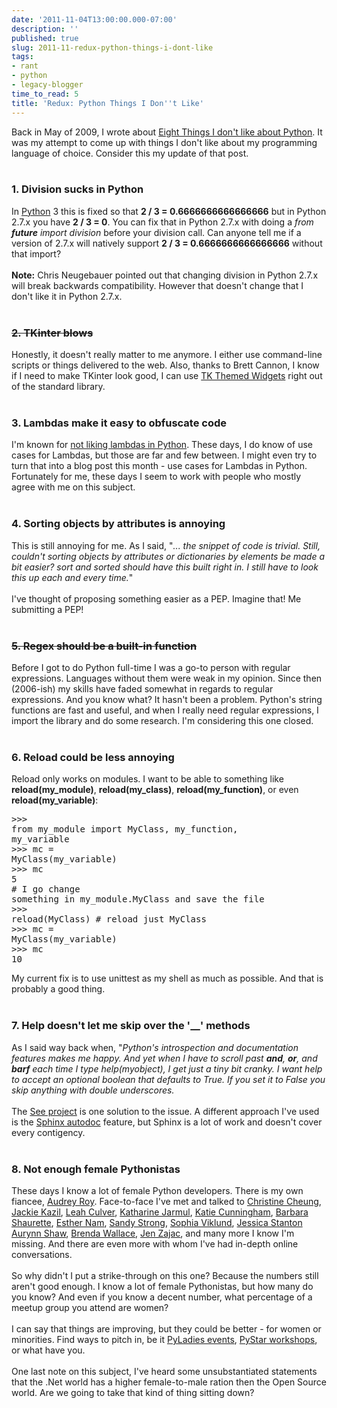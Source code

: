 ```yaml
---
date: '2011-11-04T13:00:00.000-07:00'
description: ''
published: true
slug: 2011-11-redux-python-things-i-dont-like
tags:
- rant
- python
- legacy-blogger
time_to_read: 5
title: 'Redux: Python Things I Don''t Like'
---
```


Back in May of 2009, I wrote about <a href="http://pydanny.blogspot.com/2009/05/eight-things-i-dont-like-about-python.html">Eight Things I don't like about Python</a>. It was my attempt to come up with things I don't like about my programming language of choice. Consider this my update of that post.<br /><br /><h3>1. Division sucks in Python</h3>In <a href="http://python.org">Python</a> 3 this is fixed so that <b>2 / 3 = 0.6666666666666666</b> but in Python 2.7.x you have <b>2 / 3 = 0</b>. You can fix that in Python 2.7.x with doing a <i>from __future__ import division</i> before your division call. Can anyone tell me if a version of 2.7.x will natively support <b>2 / 3 = 0.6666666666666666</b> without that import?<br /><br /><b>Note:</b> Chris Neugebauer pointed out that changing division in Python 2.7.x will break backwards compatibility. However that doesn't change that I don't like it in Python 2.7.x.<br /><br /><h3><strike>2. TKinter blows</strike></h3>Honestly, it doesn't really matter to me anymore. I either use command-line scripts or things delivered to the web. Also, thanks to Brett Cannon, I know if I need to make TKinter look good, I can use <a href="http://docs.python.org/library/ttk.html">TK Themed Widgets</a> right out of the standard library.<br /><br /><h3>3. Lambdas make it easy to obfuscate code</h3>I'm known for <a href="http://pydanny.blogspot.com/2007/07/lambdas-no-more.html">not liking lambdas in Python</a>. These days, I do know of use cases for Lambdas, but those are far and few between. I might even try to turn that into a blog post this month - use cases for Lambdas in Python. Fortunately for me, these days I seem to work with people who mostly agree with me on this subject.<br /><br /><h3>4. Sorting objects by attributes is annoying</h3>This is still annoying for me. As I said, "<i>... the snippet of code is trivial. Still, couldn't sorting objects by attributes or dictionaries by elements be made a bit easier? sort and sorted should have this built right in. I still have to look this up each and every time.</i>"<br /><br />I've thought of proposing something easier as a PEP. Imagine that! Me submitting a PEP!<br /><br /><h3><strike>5. Regex should be a built-in function</strike></h3>Before I got to do Python full-time I was a go-to person with regular expressions. Languages without them were weak in my opinion. Since then (2006-ish) my skills have faded somewhat in regards to regular expressions. And you know what? It hasn't been a problem. Python's string functions are fast and useful, and when I really need regular expressions, I import the library and do some research. I'm considering this one closed.<br /><br /><h3>6. Reload could be less annoying</h3>Reload only works on modules. I want to be able to something like <b>reload(my_module)</b>, <b>reload(my_class)</b>, <b>reload(my_function)</b>, or even <b>reload(my_variable)</b>:<br /><pre class="prettyprint-py">>>> from my_module import MyClass, my_function, my_variable<br />>>> mc = MyClass(my_variable)<br />>>> mc <br />5<br /># I go change something in my_module.MyClass and save the file<br />>>> reload(MyClass) # reload just MyClass<br />>>> mc = MyClass(my_variable)<br />>>> mc <br />10<br /></pre>My current fix is to use unittest as my shell as much as possible. And that is probably a good thing.<br /><br /><h3>7. Help doesn't let me skip over the '__' methods</h3>As I said way back when, "<i>Python's introspection and documentation features makes me happy. And yet when I have to scroll past __and__, __or__, and __barf__ each time I type help(myobject), I get just a tiny bit cranky. I want help to accept an optional boolean that defaults to True. If you set it to False you skip anything with double underscores.</i><br /><br />The <a href="https://github.com/inky/see">See project</a> is one solution to the issue. A different approach I've used is the <a href="http://sphinx.pocoo.org/ext/autodoc.html">Sphinx autodoc</a> feature, but Sphinx is a lot of work and doesn't cover every contigency.<br /><br /><h3>8. Not enough female Pythonistas</h3>These days I know a lot of female Python developers. There is my own fiancee, <a href="http://twitter.com/audreyr">Audrey Roy</a>. Face-to-face I've met and talked to <a href="http://twitter.com/webdevgirl">Christine Cheung</a>, <a href="http://twitter.com/jackiekazil">Jackie Kazil</a>, <a href="https://twitter.com/leahculver">Leah Culver</a>, <a href="https://twitter.com/kjam">Katharine Jarmul</a>, <a href="https://twitter.com/kcunning">Katie Cunningham</a>, <a href="https://twitter.com/bshaurette">Barbara Shaurette</a>, <a href="https://twitter.com/estherbester">Esther Nam</a>, <a href="http://www.twitter.com/sandymahalo">Sandy Strong</a>, <a href="http://www.twitter.com/backcode">Sophia Viklund</a>, <a href="http://www.twitter.com/tiny_mouse">Jessica Stanton</a> <a href="http://www.twitter.com/aurynn">Aurynn Shaw</a>, <a href="https://twitter.com/br3nda">Brenda Wallace</a>, <a href="https://twitter.com/jenofdoom">Jen Zajac</a>, and many more I know I'm missing. And there are even more with whom I've had in-depth online conversations.<br /><br />So why didn't I put a strike-through on this one? Because the numbers still aren't good enough. I know a lot of female Pythonistas, but how many do you know? And even if you know a decent number, what percentage of a meetup group you attend are women?<br /><br />I can say that things are improving, but they could be better - for women or minorities. Find ways to pitch in, be it <a href="http://pyladies.com/events/">PyLadies events</a>, <a href="http://pystar.org/">PyStar workshops</a>, or what have you. <br /><br />One last note on this subject, I've heard some unsubstantiated statements that the .Net world has a higher female-to-male ration then the Open Source world. Are we going to take that kind of thing sitting down?